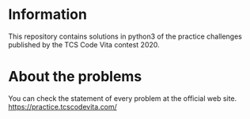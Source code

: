 # Information
This repository contains solutions in python3 of the practice challenges published by the TCS Code Vita contest 2020.

# About the problems
You can check the statement of every problem at the official web site.
https://practice.tcscodevita.com/